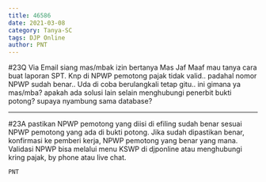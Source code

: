 ```yaml
---
title: 46586
date: 2021-03-08
category: Tanya-SC
tags: DJP Online
author: PNT
---
```


#23Q Via Email siang mas/mbak izin bertanya Mas Jaf Maaf mau tanya cara buat laporan SPT. Knp di NPWP pemotong pajak tidak valid.. padahal nomor NPWP sudah benar.. Uda di coba berulangkali tetap gitu.. ini gimana ya mas/mba? apakah ada solusi lain selain menghubungi penerbit bukti potong? supaya nyambung sama database?

---

#23A pastikan NPWP pemotong yang diisi di efiling sudah benar sesuai NPWP pemotong yang ada di bukti potong. Jika sudah dipastikan benar, konfirmasi ke pemberi kerja, NPWP pemotong yang benar yang mana. Validasi NPWP bisa melalui menu KSWP di djponline atau menghubungi kring pajak, by phone atau live chat.

`PNT`
